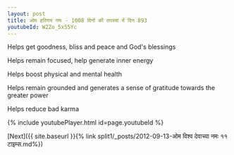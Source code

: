 ```yaml
---
layout: post
title: ओम हरिणय नमः - 1008 दिनों की तपस्या में दिन 893
youtubeId: W2Zo_5x55Yc
---
```

 
 
Helps get goodness, bliss and peace and God's blessings
 
Helps remain focused, help generate inner energy 
 
Helps boost physical and mental health 
 
Helps remain grounded and generates a sense of gratitude towards the greater power 
 
Helps reduce bad karma
 
 
 
 


{% include youtubePlayer.html id=page.youtubeId %}
 
[Next]({{ site.baseurl }}{% link  split1/_posts/2012-09-13-ओम विश्व देवाच्या नमः ११ टाइम्स.md%})
 
